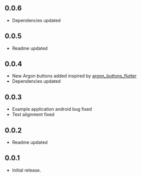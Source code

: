 ## 0.0.6

- Dependencies updated

## 0.0.5
- Readme updated

## 0.0.4
- New Argon buttons added inspired by [argon_buttons_flutter](https://pub.dev/packages/argon_buttons_flutter)
- Dependencies updated

## 0.0.3
- Example application android bug fixed
- Text alignment fixed

## 0.0.2
- Readme updated

## 0.0.1
- Initial release.